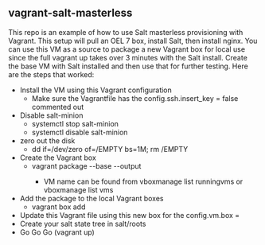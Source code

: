 vagrant-salt-masterless
-----------------------

This repo is an example of how to use Salt masterless provisioning with Vagrant.  This setup will pull an OEL 7 box, install Salt, then install nginx.  You can use this VM as a source to package a new Vagrant box for local use since the full vagrant up takes over 3 minutes with the Salt install.  Create the base VM with Salt installed and then use that for further testing.  Here are the steps that worked:

- Install the VM using this Vagrant configuration
  + Make sure the Vagrantfile has the config.ssh.insert_key = false commented out
- Disable salt-minion
  + systemctl stop salt-minion
  + systemctl disable salt-minion
- zero out the disk
  + dd if=/dev/zero of=/EMPTY bs=1M; rm /EMPTY
- Create the Vagrant box
  + vagrant package --base <VM Name> --output <destination file>
    + VM name can be found from vboxmanage list runningvms or vboxmanage list vms
- Add the package to the local Vagrant boxes
  + vagrant box add <box name> <path to the newly created file from the package command>
- Update this Vagrant file using this new box for the config.vm.box = 
- Create your salt state tree in salt/roots
- Go Go Go (vagrant up)
  
